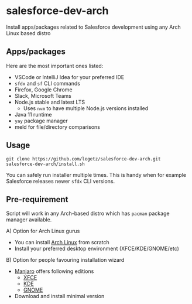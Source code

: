 # salesforce-dev-arch
Install apps/packages related to Salesforce development using any Arch Linux based distro

## Apps/packages
Here are the most important ones listed:
* VSCode or IntelliJ Idea for your preferred IDE
* `sfdx` and `sf` CLI commands
* Firefox, Google Chrome
* Slack, Microsoft Teams
* Node.js stable and latest LTS
    * Uses `nvm` to have multiple Node.js versions installed
* Java 11 runtime
* `yay` package manager
* meld for file/directory comparisons

## Usage
```
git clone https://github.com/legetz/salesforce-dev-arch.git
salesforce-dev-arch/install.sh
```

You can safely run installer multiple times. This is handy when for example Salesforce releases newer `sfdx` CLI versions.

## Pre-requirement
Script will work in any Arch-based distro which has `pacman` package manager available.

A) Option for Arch Linux gurus
* You can install [Arch Linux](https://www.archlinux.org/) from scratch
* Install your preferred desktop environment (XFCE/KDE/GNOME/etc)

B) Option for people favouring installation wizard
* [Manjaro](https://manjaro.org/) offers following editions
    * [XFCE](https://manjaro.org/downloads/official/xfce/)
    * [KDE](https://manjaro.org/downloads/official/kde/)
    * [GNOME](https://manjaro.org/downloads/official/gnome/)
* Download and install minimal version